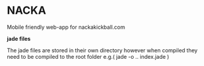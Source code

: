 # NACKA
Mobile friendly web-app for nackakickball.com

**jade files**

The jade files are stored in their own directory however when compiled they need to be compiled to the root folder
e.g.( jade -o .. index.jade )
